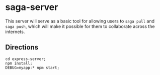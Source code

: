 # saga-server

This server will serve as a basic tool for allowing users to `saga pull` and `saga push`, which will make it possible for them to collaborate across the internets.

## Directions

```
cd express-server;
npm install;
DEBUG=myapp:* npm start;
```